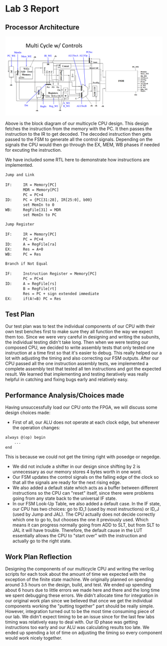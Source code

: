 # Lab 3 Report

## Processor Architecture
![Block diagram of the multicycle CPU implementation](https://github.com/YuzhongHuang/CompArch-Lab/blob/master/Lab3/report_segments/BlockDiagram.PNG)

Above is the block diagram of our multicycle CPU design. This design fetches the instruction from the memory with the PC. It then passes the instruction to the IR to get decoded. The decoded instruction then gets passed to the FSM to generate all the control signals. Depending on the signals the CPU would then go through the EX, MEM, WB phases if needed for excuting the instruction.

We have included some RTL here to demonstrate how instructions are implemented.
```
Jump and Link

IF:		IR = Memory[PC]
		MDR = Memory[PC]
		PC = PC+4
ID:		PC = {PC[31:28], IR[25:0], b00}
		set MemIn to 0
WB: 	RegFile[31] = MDR
		set MemIn to PC
```
```
Jump Register

IF:		IR = Memory[PC]
		PC = PC+4
ID:		A = RegFile[ra]
EX:		Res = A+0
WB:		PC = Res
```
```
Branch if Not Equal

IF: 	Instruction Register = Memory[PC]
		PC = PC+4
ID:		A = RegFile[rs]
		B = RegFile[rt]
		Res = PC + sign extended immediate
EX:		if(A!=B) PC = Res
```

## Test Plan
Our test plan was to test the individual components of our CPU with their own test benches first to make sure they all function the way we expect them too. Since we were very careful in designing and writing the subunits, the individual testing didn't take long. Then when we were testing our composed CPU, we decided to write assembly tests that only tested one instruction at a time first so that it's easier to debug. This really helped our a lot with adjusting the timing and also correcting our FSM outputs. After our CPU passed all the one instruction assembly tests, we implemented a complete assembly test that tested all ten instructions and got the expected result. We learned that implementing and testing iteratively was really helpful in catching and fixing bugs early and relatively easy.

## Performance Analysis/Choices made
Having unsuccessfully load our CPU onto the FPGA, we will discuss some design choices made:
- First of all, our ALU does not operate at each clock edge, but whenever the operation changes:
```
always @(op) begin
	...
end
```
This is because we could not get the timing right with posedge or negedge.
- We did not include a shifter in our design since shifting by 2 is unnecessary as our memory stores 4 bytes worth in one word.
- Our FSM updates the control signals on the falling edge of the clock so that all the signals are ready for the next rising edge.
- We also added a default state which acts as a buffer between different instructions so the CPU can "reset" itself, since there were problems going from any state back to the universal IF state.
- In our FSM Look-Up Table, we also added a default case. In the IF state, our CPU has two choices: go to ID_1 (used by most instructions) or ID_J (used by Jump and JAL). The CPU actually does not decide correctly which one to go to, but chooses the one it previously used. Which means it can progress normally going from ADD to SLT, but from SLT to JAL it will have trouble. Therefore, the default cause in the LUT essentially allows the CPU to "start over" with the instruction and actually go to the right state.

## Work Plan Reflection
Designing the components of our multicycle CPU and writing the verilog scripts for each took about the amount of time we expected with the exception of the finite state machine. We originally planned on spending around 3.5 hours on the design, build, and test. We ended up spending about 6 hours due to little errors we made here and there and the long time we spent debugging these errors. We didn't allocate time for integration in our original work plan since we believed that once we get the individual components working the "putting together" part should be really simple. However, integration turned out to be the most time consumimg piece of our lab. We didn't expect timing to be an issue since for the last few labs timing was relatively easy to deal with. Our ID phase was getting instructions too early and our ALU was calculating results too late. We ended up spending a lot of time on adjusting the timing so every component would work nicely together.
